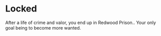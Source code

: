 # Locked
After a life of crime and valor, you end up in Redwood Prison.. Your only goal being to become more wanted.
